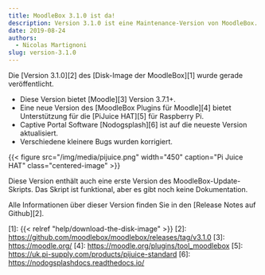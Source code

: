 ```yaml
---
title: MoodleBox 3.1.0 ist da!
description: Version 3.1.0 ist eine Maintenance-Version von MoodleBox. Es unterstützt den PiJuice HAT für Raspberry Pi und bietet Moodle 3.7.1+.
date: 2019-08-24
authors:
  - Nicolas Martignoni
slug: version-3.1.0
---
```


Die [Version 3.1.0][2] des [Disk-Image der MoodleBox][1] wurde gerade veröffentlicht.

  - Diese Version bietet [Moodle][3] Version 3.7.1+.
  - Eine neue Version des [MoodleBox Plugins für Moodle][4] bietet Unterstützung für die [PiJuice HAT][5] für Raspberry Pi.
  - Captive Portal Software [Nodogsplash][6] ist auf die neueste Version aktualisiert.
  - Verschiedene kleinere Bugs wurden korrigiert.

{{< figure src="/img/media/pijuice.png" width="450" caption="Pi Juice HAT" class="centered-image" >}}

Diese Version enthält auch eine erste Version des MoodleBox-Update-Skripts. Das Skript ist funktional, aber es gibt noch keine Dokumentation.

Alle Informationen über dieser Version finden Sie in den [Release Notes auf Github][2].

 [1]: {{< relref "help/download-the-disk-image" >}}
 [2]: https://github.com/moodlebox/moodlebox/releases/tag/v3.1.0
 [3]: https://moodle.org/
 [4]: https://moodle.org/plugins/tool_moodlebox
 [5]: https://uk.pi-supply.com/products/pijuice-standard
 [6]: https://nodogsplashdocs.readthedocs.io/
